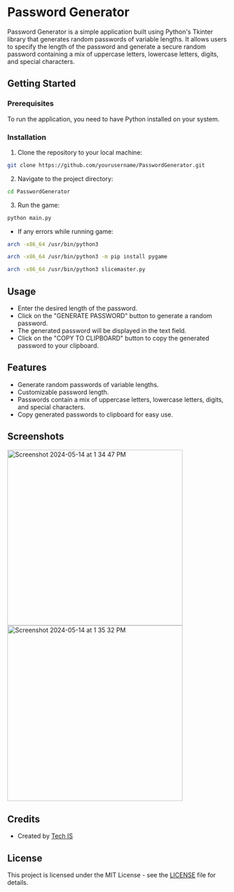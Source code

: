 # Password Generator
Password Generator is a simple application built using Python's Tkinter library that generates random passwords of variable lengths. It allows users to specify the length of the password and generate a secure random password containing a mix of uppercase letters, lowercase letters, digits, and special characters.

## Getting Started
### Prerequisites
To run the application, you need to have Python installed on your system.

### Installation
1. Clone the repository to your local machine:
```bash
git clone https://github.com/yourusername/PasswordGenerator.git
```

2. Navigate to the project directory:
```bash
cd PasswordGenerator
```
3. Run the game:

```bash
python main.py
```

- If any errors while running game:
```bash
arch -x86_64 /usr/bin/python3
```

```bash
arch -x86_64 /usr/bin/python3 -m pip install pygame
```
```bash
arch -x86_64 /usr/bin/python3 slicemaster.py
```
## Usage
- Enter the desired length of the password.
- Click on the "GENERATE PASSWORD" button to generate a random password.
- The generated password will be displayed in the text field.
- Click on the "COPY TO CLIPBOARD" button to copy the generated password to your clipboard.


## Features
- Generate random passwords of variable lengths.
- Customizable password length.
- Passwords contain a mix of uppercase letters, lowercase letters, digits, and special characters.
- Copy generated passwords to clipboard for easy use.


## Screenshots
<img width="400" alt="Screenshot 2024-05-14 at 1 34 47 PM" src="https://github.com/Karthi905968/Python-Project2-PasswordGenerator/assets/144101745/a4538fde-8117-4470-b270-44c57d592c78">

<img width="400" alt="Screenshot 2024-05-14 at 1 35 32 PM" src="https://github.com/Karthi905968/Python-Project2-PasswordGenerator/assets/144101745/5b7cffa2-77f4-40b2-a212-9a33e22d350f">

## Credits

- Created by [Tech IS](/)

## License
This project is licensed under the MIT License - see the [LICENSE](/) file for details.
